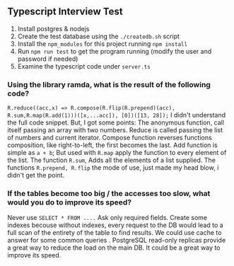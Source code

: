 ## Typescript Interview Test

1. Install postgres & nodejs
2. Create the test database using the `./createdb.sh` script
3. Install the `npm_modules` for this project running `npm install`
4. Run `npm run test` to get the program running (modify the user and password if needed)
5. Examine the typescript code under `server.ts`

### Using the library ramda, what is the result of the following code?

`R.reduce((acc,x) => R.compose(R.flip(R.prepend)(acc), R.sum,R.map(R.add(1)))([x,...acc]), [0])([13, 28]);`
I didn't understand the full code snippet. But, I got some points:
The anonymous function, call itself passing an array with two numbers. 
Reduce is called passing the list of numbers and current iterator.
Compose function reverses functions composition, like right-to-left, the first becomes the last.
Add function is simple as `a + b`; But used with `R.map` apply the function to every element of the list.
The function `R.sum`, Adds all the elements of a list supplied. 
The functions `R.prepend, R.flip` the mode of use, just made my head blow, i didn't get the point.

### If the tables become too big / the accesses too slow, what would you do to improve its speed?

Never use `SELECT * FROM ....` Ask only required fields.
Create some indexes becouse without indexes, every request to the DB would lead to a full scan of the entirety of the table to find results.
We could use cache to answer for some common queries .
PostgreSQL read-only replicas provide a great way to reduce the load on the main DB. It could be a great way to improve its speed.